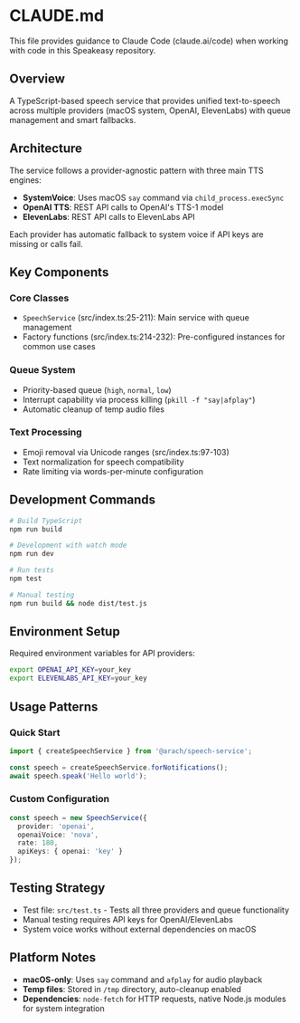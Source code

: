 # CLAUDE.md

This file provides guidance to Claude Code (claude.ai/code) when working with code in this Speakeasy repository.

## Overview

A TypeScript-based speech service that provides unified text-to-speech across multiple providers (macOS system, OpenAI, ElevenLabs) with queue management and smart fallbacks.

## Architecture

The service follows a provider-agnostic pattern with three main TTS engines:
- **SystemVoice**: Uses macOS `say` command via `child_process.execSync`
- **OpenAI TTS**: REST API calls to OpenAI's TTS-1 model
- **ElevenLabs**: REST API calls to ElevenLabs API

Each provider has automatic fallback to system voice if API keys are missing or calls fail.

## Key Components

### Core Classes
- `SpeechService` (src/index.ts:25-211): Main service with queue management
- Factory functions (src/index.ts:214-232): Pre-configured instances for common use cases

### Queue System
- Priority-based queue (`high`, `normal`, `low`)
- Interrupt capability via process killing (`pkill -f "say|afplay"`)
- Automatic cleanup of temp audio files

### Text Processing
- Emoji removal via Unicode ranges (src/index.ts:97-103)
- Text normalization for speech compatibility
- Rate limiting via words-per-minute configuration

## Development Commands

```bash
# Build TypeScript
npm run build

# Development with watch mode
npm run dev

# Run tests
npm test

# Manual testing
npm run build && node dist/test.js
```

## Environment Setup

Required environment variables for API providers:
```bash
export OPENAI_API_KEY=your_key
export ELEVENLABS_API_KEY=your_key
```

## Usage Patterns

### Quick Start
```typescript
import { createSpeechService } from '@arach/speech-service';

const speech = createSpeechService.forNotifications();
await speech.speak('Hello world');
```

### Custom Configuration
```typescript
const speech = new SpeechService({
  provider: 'openai',
  openaiVoice: 'nova',
  rate: 180,
  apiKeys: { openai: 'key' }
});
```

## Testing Strategy

- Test file: `src/test.ts` - Tests all three providers and queue functionality
- Manual testing requires API keys for OpenAI/ElevenLabs
- System voice works without external dependencies on macOS

## Platform Notes

- **macOS-only**: Uses `say` command and `afplay` for audio playback
- **Temp files**: Stored in `/tmp` directory, auto-cleanup enabled
- **Dependencies**: `node-fetch` for HTTP requests, native Node.js modules for system integration